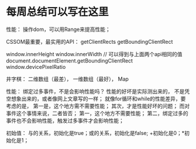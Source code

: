 # 每周总结可以写在这里

性能：
操作dom，可以用Range来提高性能；

CSSOM最重要，最实用的API：
getClientRects
getBoundingClientRect

window.innerHeight
window.innerWidth
// 可以得到与上面两个api相同的值
document.documentElement.getBoundingClientRect
window.devicePixelRatio


井字棋：
二维数组（最差），
一维数组（最好），
Map


性能：
绑定过多事件，不是会影响性能吗？
性能的好坏是实际测出来的，
不是凭空想象出来的，或者像网上文章写的一样；
就像for循环和while的性能差异，要考虑的是，
第一是，这个地方需不需要性能；
其次，才是性能好坏的问题；
而对事件这个事情来说，二者皆否；
第一，这个地方不需要性能；
第二，绑定过多的事件也不会影响性能，触发过多事件才会影响性能；


初始值：
与的关系，初始化是true；或的关系，初始化是false;
+初始化是0；*初始化是1；

